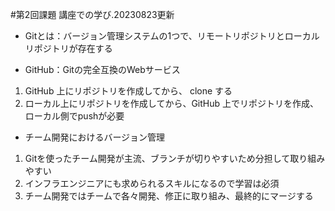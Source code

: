 #第2回課題 講座での学び.20230823更新 
- Gitとは：バージョン管理システムの1つで、リモートリポジトリとローカルリポジトリが存在する

- GitHub：Gitの完全互換のWebサービス
1. GitHub 上にリポジトリを作成してから、 clone する
2. ローカル上にリポジトリを作成してから、GitHub 上でリポジトリを作成、ローカル側でpushが必要

- チーム開発におけるバージョン管理
1. Gitを使ったチーム開発が主流、ブランチが切りやすいため分担して取り組みやすい
2. インフラエンジニアにも求められるスキルになるので学習は必須
3. チーム開発ではチームで各々開発、修正に取り組み、最終的にマージする

